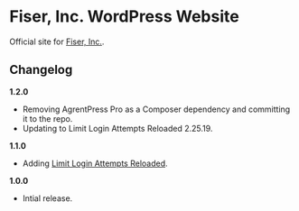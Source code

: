# Fiser, Inc. WordPress Website

Official site for [Fiser, Inc.](https://fiserinc.com).

## Changelog

__1.2.0__
* Removing AgrentPress Pro as a Composer dependency and committing it to the repo.
* Updating to Limit Login Attempts Reloaded 2.25.19.

__1.1.0__
* Adding [Limit Login Attempts Reloaded](https://wordpress.org/plugins/limit-login-attempts-reloaded/).

__1.0.0__
* Intial release.